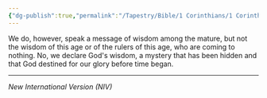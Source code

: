 ```yaml
---
{"dg-publish":true,"permalink":"/Tapestry/Bible/1 Corinthians/1 Corinthians 2_6-7/","title":"1 Corinthians 2:6–7","hide":true,"tags":["bible-verse","bible-verse"],"dgHomeLink":true,"dgShowLocalGraph":true,"dgEnableSearch":true}
---
```


We do, however, speak a message of wisdom among the mature, but not the wisdom of this age or of the rulers of this age, who are coming to nothing. No, we declare God's wisdom, a mystery that has been hidden and that God destined for our glory before time began.
 
---
*New International Version (NIV)*

